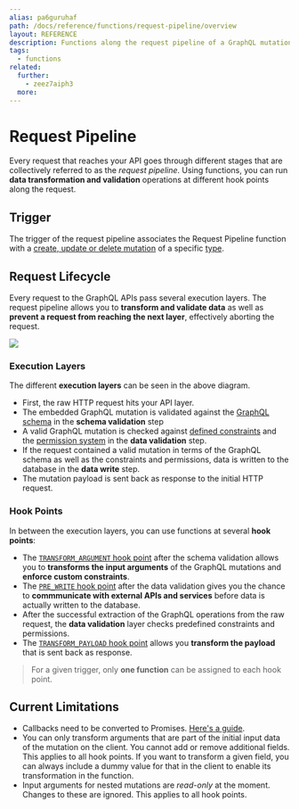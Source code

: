 ```yaml
---
alias: pa6guruhaf
path: /docs/reference/functions/request-pipeline/overview
layout: REFERENCE
description: Functions along the request pipeline of a GraphQL mutation allow you to transform input arguments, initiate workflows and transform the payload.
tags:
  - functions
related:
  further:
    - zeez7aiph3
  more:
---
```


# Request Pipeline

Every request that reaches your API goes through different stages that are collectively referred to as the *request pipeline*. Using functions, you can run **data transformation and validation** operations at different hook points along the request.

## Trigger

The trigger of the request pipeline associates the Request Pipeline function with a [create, update or delete mutation](!alias-ol0yuoz6go) of a specific [type](!alias-ij2choozae).

## Request Lifecycle

Every request to the GraphQL APIs pass several execution layers. The request pipeline allows you to **transform and validate data** as well as **prevent a request from reaching the next layer**, effectively aborting the request.

![](./hook-points.png)

### Execution Layers

The different **execution layers** can be seen in the above diagram.

* First, the raw HTTP request hits your API layer.
* The embedded GraphQL mutation is validated against the [GraphQL schema](!alias-ahwoh2fohj) in the **schema validation** step
* A valid GraphQL mutation is checked against [defined constraints](!alias-teizeit5se#field-constraints) and the [permission system](!alias-iegoo0heez) in the **data validation** step.
* If the request contained a valid mutation in terms of the GraphQL schema as well as the constraints and permissions, data is written to the database in the **data write** step.
* The mutation payload is sent back as response to the initial HTTP request.

### Hook Points

In between the execution layers, you can use functions at several **hook points**:

* The [`TRANSFORM_ARGUMENT` hook point](!alias-caich7oeph) after the schema validation allows you to **transforms the input arguments** of the GraphQL mutations and **enforce custom constraints**.
* The [`PRE_WRITE` hook point](!alias-phe1gei6io) after the data validation gives you the chance to **commmunicate with external APIs and services** before data is actually written to the database.
* After the successful extraction of the GraphQL operations from the raw request, the **data validation** layer checks predefined constraints and permissions.
* The [`TRANSFORM_PAYLOAD` hook point](!alias-ecoos0ait6) allows you **transform the payload** that is sent back as response.

> For a given trigger, only **one function** can be assigned to each hook point.

## Current Limitations

* Callbacks need to be converted to Promises. [Here's a guide](https://egghead.io/lessons/javascript-convert-a-callback-to-a-promise).
* You can only transform arguments that are part of the initial input data of the mutation on the client. You cannot add or remove additional fields. This applies to all hook points. If you want to transform a given field, you can always include a dummy value for that in the client to enable its transformation in the function.
* Input arguments for nested mutations are *read-only* at the moment. Changes to these are ignored. This applies to all hook points.
